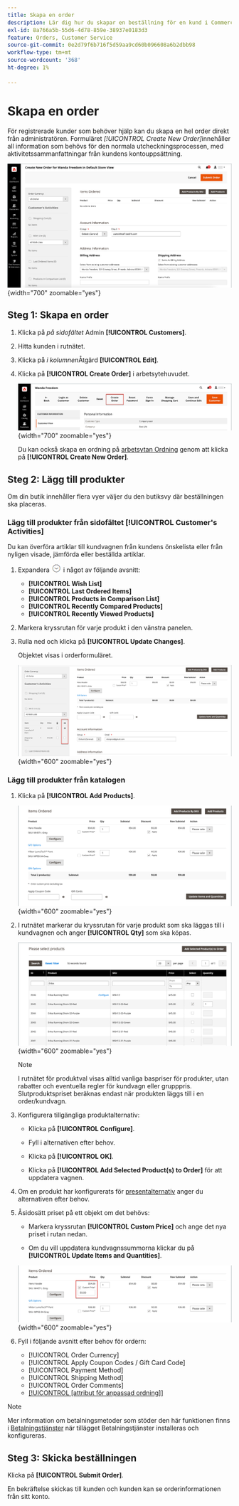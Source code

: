 ```yaml
---
title: Skapa en order
description: Lär dig hur du skapar en beställning för en kund i Commerce Admin.
exl-id: 8a766a5b-55d6-4d78-859e-38937e0183d3
feature: Orders, Customer Service
source-git-commit: 0e2d79f6b716f5d59aa9cd60b096608a6b2dbb98
workflow-type: tm+mt
source-wordcount: '368'
ht-degree: 1%

---
```


# Skapa en order

För registrerade kunder som behöver hjälp kan du skapa en hel order direkt från administratören. Formuläret _[!UICONTROL Create New Order]_&#x200B;innehåller all information som behövs för den normala utcheckningsprocessen, med aktivitetssammanfattningar från kundens kontouppsättning.

![Skapa en order för en kund](./assets/create-new-order.png){width="700" zoomable="yes"}

## Steg 1: Skapa en order

1. Klicka på _på sidofältet_ Admin **[!UICONTROL Customers]**.

1. Hitta kunden i rutnätet.

1. Klicka på _i kolumnen_&#x200B;Åtgärd **[!UICONTROL Edit]**.

1. Klicka på **[!UICONTROL Create Order]** i arbetsytehuvudet.

   ![Workspace header](./assets/order-create-buttons.png){width="700" zoomable="yes"}

   Du kan också skapa en ordning på [arbetsytan Ordning](orders.md#orders-workspace) genom att klicka på **[!UICONTROL Create New Order]**.

## Steg 2: Lägg till produkter

Om din butik innehåller flera vyer väljer du den butiksvy där beställningen ska placeras.

### Lägg till produkter från sidofältet [!UICONTROL Customer's Activities]

Du kan överföra artiklar till kundvagnen från kundens önskelista eller från nyligen visade, jämförda eller beställda artiklar.

1. Expandera ![Expansionsväljaren](../assets/icon-display-expand.png) i något av följande avsnitt:

   - **[!UICONTROL Wish List]**
   - **[!UICONTROL Last Ordered Items]**
   - **[!UICONTROL Products in Comparison List]**
   - **[!UICONTROL Recently Compared Products]**
   - **[!UICONTROL Recently Viewed Products]**

1. Markera kryssrutan för varje produkt i den vänstra panelen.

1. Rulla ned och klicka på **[!UICONTROL Update Changes]**.

   Objektet visas i orderformuläret.

   ![Lägg i kundvagnen](./assets/create-order-add-wishlist.png){width="600" zoomable="yes"}

### Lägg till produkter från katalogen

1. Klicka på **[!UICONTROL Add Products]**.

   ![Lägg till produkter](./assets/account-add-wishlist-product.png){width="600" zoomable="yes"}

1. I rutnätet markerar du kryssrutan för varje produkt som ska läggas till i kundvagnen och anger **[!UICONTROL Qty]** som ska köpas.

   ![Välj produkter](./assets/create-order-from-catalog.png){width="600" zoomable="yes"}

   >[!NOTE]
   >
   >I rutnätet för produktval visas alltid vanliga baspriser för produkter, utan rabatter och eventuella regler för kundvagn eller grupppris. Slutproduktspriset beräknas endast när produkten läggs till i en order/kundvagn.

1. Konfigurera tillgängliga produktalternativ:

   - Klicka på **[!UICONTROL Configure]**.

   - Fyll i alternativen efter behov.

   - Klicka på **[!UICONTROL OK]**.

   - Klicka på **[!UICONTROL Add Selected Product(s) to Order]** för att uppdatera vagnen.

1. Om en produkt har konfigurerats för [presentalternativ](../catalog/product-gift-options.md) anger du alternativen efter behov.

1. Åsidosätt priset på ett objekt om det behövs:

   - Markera kryssrutan **[!UICONTROL Custom Price]** och ange det nya priset i rutan nedan.

   - Om du vill uppdatera kundvagnssummorna klickar du på **[!UICONTROL Update Items and Quantities]**.

   ![Anpassat pris](./assets/create-order-custom-price.png){width="600" zoomable="yes"}

1. Fyll i följande avsnitt efter behov för ordern:

   - [!UICONTROL Order Currency]
   - [!UICONTROL Apply Coupon Codes / Gift Card Code]
   - [!UICONTROL Payment Method]
   - [!UICONTROL Shipping Method]
   - [!UICONTROL Order Comments]
   - [[!UICONTROL [attribut för anpassad ordning]]](../stores-purchase/order-processing.md#custom-order-attributes)

>[!NOTE]
>
>Mer information om betalningsmetoder som stöder den här funktionen finns i [Betalningstjänster](https://experienceleague.adobe.com/en/docs/commerce/payment-services/guide-overview) när tillägget Betalningstjänster installeras och konfigureras.

## Steg 3: Skicka beställningen

Klicka på **[!UICONTROL Submit Order]**.

En bekräftelse skickas till kunden och kunden kan se orderinformationen från sitt konto.
